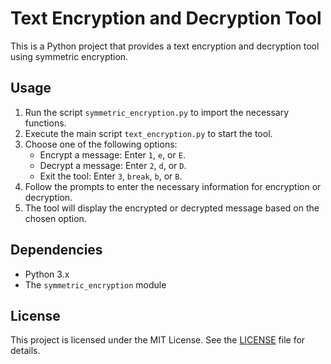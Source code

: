 # Text Encryption and Decryption Tool

This is a Python project that provides a text encryption and decryption tool using symmetric encryption.

## Usage

1. Run the script `symmetric_encryption.py` to import the necessary functions.
2. Execute the main script `text_encryption.py` to start the tool.
3. Choose one of the following options:
    - Encrypt a message: Enter `1`, `e`, or `E`.
    - Decrypt a message: Enter `2`, `d`, or `D`.
    - Exit the tool: Enter `3`, `break`, `b`, or `B`.
4. Follow the prompts to enter the necessary information for encryption or decryption.
5. The tool will display the encrypted or decrypted message based on the chosen option.

## Dependencies

- Python 3.x
- The `symmetric_encryption` module

## License

This project is licensed under the MIT License. See the [LICENSE](LICENSE) file for details.
